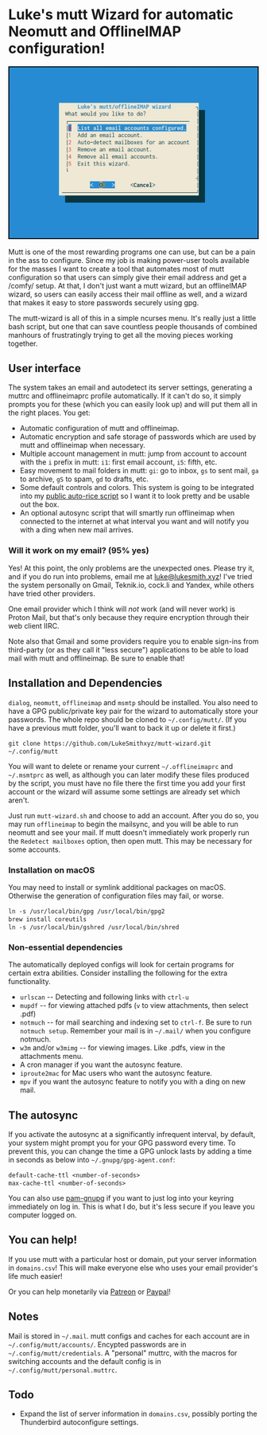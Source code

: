 # Luke's mutt Wizard for automatic Neomutt and OfflineIMAP configuration!

![mutt wizard preview](etc/mw.png)

Mutt is one of the most rewarding programs one can use, but can be a pain in
the ass to configure. Since my job is making power-user tools available for the
masses I want to create a tool that automates most of mutt configuration so
that users can simply give their email address and get a /comfy/ setup. At
that, I don't just want a mutt wizard, but an offlineIMAP wizard, so users can
easily access their mail offline as well, and a wizard that makes it easy to
store passwords securely using gpg.

The mutt-wizard is all of this in a simple ncurses menu. It's really just a
little bash script, but one that can save countless people thousands of
combined manhours of frustratingly trying to get all the moving pieces working
together.

## User interface

The system takes an email and autodetect its server settings, generating a
muttrc and offlineimaprc profile automatically. If it can't do so, it simply
prompts you for these (which you can easily look up) and will put them all in
the right places. You get:

+ Automatic configuration of mutt and offlineimap.
+ Automatic encryption and safe storage of passwords which are used by mutt and
  offlineimap when necessary.
+ Multiple account management in mutt: jump from account to account with the
  `i` prefix in mutt: `i1`: first email account, `i5`: fifth, etc.
+ Easy movement to mail folders in mutt: `gi`: go to inbox, `gs` to sent mail,
  `ga` to archive, `gS` to spam, `gd` to drafts, etc.
+ Some default controls and colors. This system is going to be integrated into
  my [public auto-rice script](https://larbs.xyz) so I want it to look pretty
  and be usable out the box.
+ An optional autosync script that will smartly run offlineimap when connected
  to the internet at what interval you want and will notify you with a ding
  when new mail arrives.

### Will it work on my email? (95% yes)

Yes! At this point, the only problems are the unexpected ones. Please try it,
and if you do run into problems, email me at
[luke@lukesmith.xyz](mailto:luke@lukesmith.xyz)! I've tried the system
personally on Gmail, Teknik.io, cock.li and Yandex, while others have tried
other providers.

One email provider which I think will *not* work (and will never work) is
Proton Mail, but that's only because they require encryption through their web
client IIRC.

Note also that Gmail and some providers require you to enable sign-ins from
third-party (or as they call it "less secure") applications to be able to load
mail with mutt and offlineimap. Be sure to enable that!

## Installation and Dependencies

`dialog`, `neomutt`, `offlineimap` and `msmtp` should be installed. You also need to
have a GPG public/private key pair for the wizard to automatically store your
passwords. The whole repo should be cloned to `~/.config/mutt/`. (If you have a
previous mutt folder, you'll want to back it up or delete it first.)

```
git clone https://github.com/LukeSmithxyz/mutt-wizard.git ~/.config/mutt
```

You will want to delete or rename your current `~/.offlineimaprc` and
`~/.msmtprc` as well, as although you can later modify these files produced by
the script, you must have no file there the first time you add your first
account or the wizard will assume some settings are already set which aren't.

Just run `mutt-wizard.sh` and choose to add an account. After you do so, you
may run `offlineimap` to begin the mailsync, and you will be able to run
neomutt and see your mail.  If mutt doesn't immediately work properly run the
`Redetect mailboxes` option, then open mutt. This may be necessary for some
accounts.


### Installation on macOS

You may need to install or symlink additional packages on macOS. Otherwise the generation of configuration files may fail, or worse.

```
ln -s /usr/local/bin/gpg /usr/local/bin/gpg2
brew install coreutils
ln -s /usr/local/bin/gshred /usr/local/bin/shred
```

### Non-essential dependencies

The automatically deployed configs will look for certain programs for certain
extra abilities. Consider installing the following for the extra functionality.

+ `urlscan` -- Detecting and following links with `ctrl-u`
+ `mupdf` -- for viewing attached pdfs (`v` to view attachments, then select
  .pdf)
+ `notmuch` -- for mail searching and indexing set to `ctrl-f`. Be sure to run
  `notmuch setup`. Remember your mail is in `~/.mail/` when you configure
  notmuch.
+ `w3m` and/or `w3mimg` -- for viewing images. Like .pdfs, view in the attachments menu.
+ A cron manager if you want the autosync feature.
+ `iproute2mac` for Mac users who want the autosync feature.
+ `mpv` if you want the autosync feature to notify you with a ding on new mail.

## The autosync

If you activate the autosync at a significantly infrequent interval, by
default, your system might prompt you for your GPG password every time. To
prevent this, you can change the time a GPG unlock lasts by adding a time in
seconds as below into `~/.gnupg/gpg-agent.conf`:

```
default-cache-ttl <number-of-seconds>
max-cache-ttl <number-of-seconds>
```

You can also use [pam-gnupg](https://github.com/cruegge/pam-gnupg) if you want
to just log into your keyring immediately on log in. This is what I do, but
it's less secure if you leave you computer logged on.

## You can help!

If you use mutt with a particular host or domain, put your server information
in `domains.csv`! This will make everyone else who uses your email provider's
life much easier!

Or you can help monetarily via [Patreon](https://patreon.com/lukesmith) or
[Paypal](https://paypal.me/LukeMSmith)!

## Notes

Mail is stored in `~/.mail`. mutt configs and caches for each account are in
`~/.config/mutt/accounts/`. Encypted passwords are in
`~/.config/mutt/credentials`. A "personal" muttrc, with the macros for
switching accounts and the default config is in
`~/.config/mutt/personal.muttrc`.

## Todo

* Expand the list of server information in `domains.csv`, possibly porting the
  Thunderbird autoconfigure settings.
